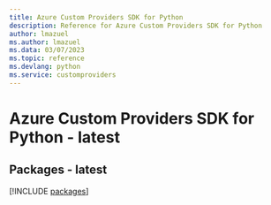 ```yaml
---
title: Azure Custom Providers SDK for Python
description: Reference for Azure Custom Providers SDK for Python
author: lmazuel
ms.author: lmazuel
ms.data: 03/07/2023
ms.topic: reference
ms.devlang: python
ms.service: customproviders
---
```

# Azure Custom Providers SDK for Python - latest
## Packages - latest
[!INCLUDE [packages](custom-providers-index.md)]